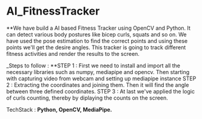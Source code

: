 # AI_FitnessTracker


**We have build a AI based Fitness Tracker using OpenCV and Python. It can detect various body postures like bicep curls, squats and so on. We have used the pose estimation to find the correct points and using these points we'll get the desire angles. This tracker is going to track different fitness activities and render the results to the screen.


_Steps to follow : 
  **STEP 1 :   First we need to install and import all the necessary libraries such as numpy, mediapipe and opencv. Then starting with capturing video from webcam and setting up                  mediapipe instance
  STEP 2  :   Extracting the coordinates and joining them. Then it will find the angle between three defined coordinates.
  STEP 3  :   At last we've applied the logic of curls counting, thereby by diplaying the counts on the screen.

TechStack : **Python, OpenCV, MediaPipe.**

